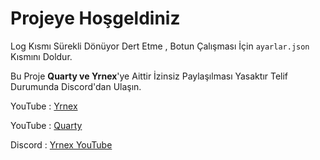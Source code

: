 Projeye Hoşgeldiniz
=================

Log Kısmı Sürekli Dönüyor Dert Etme , Botun Çalışması İçin `ayarlar.json` Kısmını Doldur.

Bu Proje **Quarty ve Yrnex**'ye Aittir İzinsiz Paylaşılması Yasaktır Telif Durumunda Discord'dan Ulaşın.

YouTube : [Yrnex](https://www.youtube.com/channel/UC9XxbjsFzIK1MxaTetiuaFg)

YouTube : [Quarty](https://www.youtube.com/channel/UCn94Pr43xIazdjpxKHThLgQ)

Discord : [Yrnex YouTube](https://discord.gg/SsqRWPevPD)


